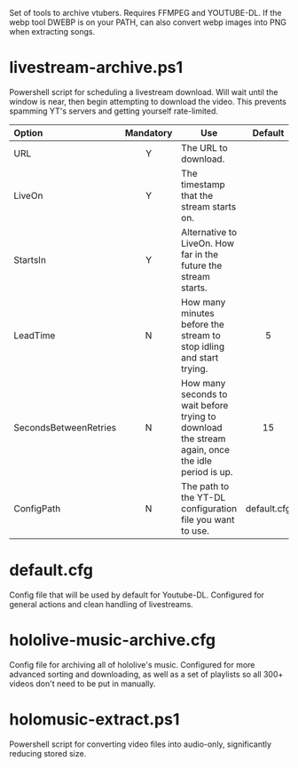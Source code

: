Set of tools to archive vtubers. Requires FFMPEG and YOUTUBE-DL. If the webp tool DWEBP is on your PATH, can also convert webp images into PNG when extracting songs.

# livestream-archive.ps1

Powershell script for scheduling a livestream download. Will wait until the window is near, then begin attempting to download the video. This prevents spamming YT's servers and getting yourself rate-limited.

Option | Mandatory | Use | Default
:----- | :-------: | --- | :-----:
URL | Y | The URL to download. |
LiveOn | Y | The timestamp that the stream starts on. |
StartsIn | Y | Alternative to LiveOn. How far in the future the stream starts. |
LeadTime | N | How many minutes before the stream to stop idling and start trying. | 5
SecondsBetweenRetries | N | How many seconds to wait before trying to download the stream again, once the idle period is up. | 15
ConfigPath | N | The path to the YT-DL configuration file you want to use. | default.cfg

# default.cfg

Config file that will be used by default for Youtube-DL. Configured for general actions and clean handling of livestreams.

# hololive-music-archive.cfg

Config file for archiving all of hololive's music. Configured for more advanced sorting and downloading, as well as a set of playlists so all 300+ videos don't need to be put in manually.

# holomusic-extract.ps1

Powershell script for converting video files into audio-only, significantly reducing stored size.
